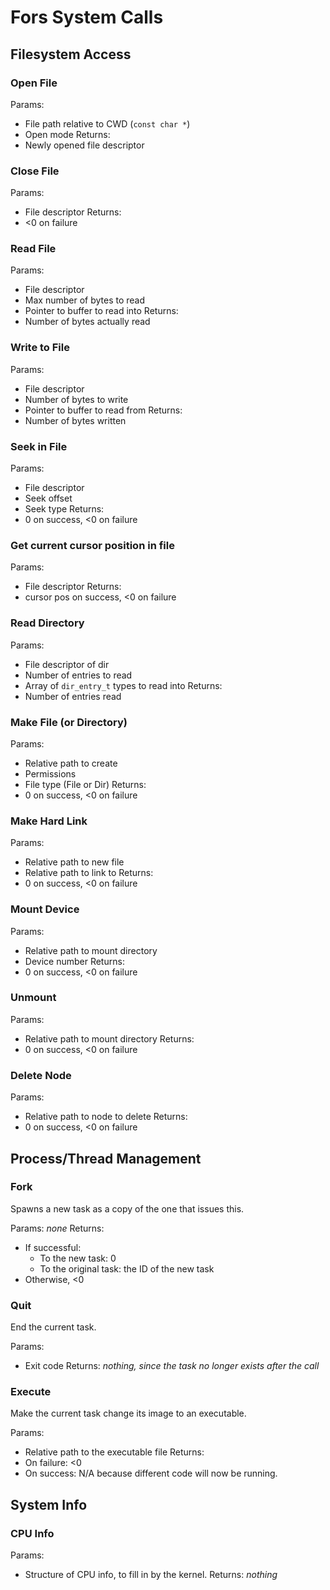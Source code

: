 # Fors System Calls

## Filesystem Access

### Open File

Params:
 - File path relative to CWD (`const char *`)
 - Open mode
Returns:
 - Newly opened file descriptor

### Close File

Params:
 - File descriptor
Returns:
 - <0 on failure

### Read File

Params:
 - File descriptor
 - Max number of bytes to read
 - Pointer to buffer to read into
Returns:
 - Number of bytes actually read

### Write to File

Params:
 - File descriptor
 - Number of bytes to write
 - Pointer to buffer to read from
Returns:
 - Number of bytes written

### Seek in File

Params:
 - File descriptor
 - Seek offset
 - Seek type
Returns:
 - 0 on success, <0 on failure

### Get current cursor position in file

Params:
 - File descriptor
Returns:
 - cursor pos on success, <0 on failure

### Read Directory

Params:
 - File descriptor of dir
 - Number of entries to read
 - Array of `dir_entry_t` types to read into
Returns:
 - Number of entries read

### Make File (or Directory)

Params:
 - Relative path to create
 - Permissions
 - File type (File or Dir)
Returns:
 - 0 on success, <0 on failure

### Make Hard Link

Params:
 - Relative path to new file
 - Relative path to link to
Returns:
 - 0 on success, <0 on failure

### Mount Device

Params:
 - Relative path to mount directory
 - Device number
Returns:
 - 0 on success, <0 on failure

### Unmount

Params:
 - Relative path to mount directory
Returns:
 - 0 on success, <0 on failure

### Delete Node

Params:
 - Relative path to node to delete
Returns:
 - 0 on success, <0 on failure

## Process/Thread Management

### Fork

Spawns a new task as a copy of the one that issues this.

Params:
 _none_
Returns:
 - If successful:
    - To the new task: 0
    - To the original task: the ID of the new task
 - Otherwise, <0

### Quit

End the current task.

Params:
 - Exit code
Returns:
 _nothing, since the task no longer exists after the call_

### Execute

Make the current task change its image to an executable.

Params:
 - Relative path to the executable file
Returns:
 - On failure: <0
 - On success: N/A because different code will now be running.

## System Info

### CPU Info

Params:
 - Structure of CPU info, to fill in by the kernel.
Returns:
 _nothing_
